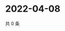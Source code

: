 # 2022-04-08

共 0 条

<!-- BEGIN WEIBO -->
<!-- 最后更新时间 Fri Apr 08 2022 16:15:33 GMT+0800 (China Standard Time) -->

<!-- END WEIBO -->
